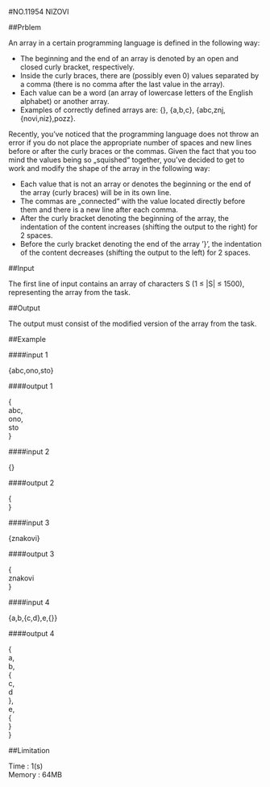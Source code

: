 #NO.11954   NIZOVI

##Prblem

An array in a certain programming language is defined in the following way:  

<ul>
<li>The beginning and the end of an array is denoted by an open and closed curly bracket, respectively.</li>
<li>Inside the curly braces, there are (possibly even 0) values separated by a comma (there is no comma after the last value in the array).</li>
<li>Each value can be a word (an array of lowercase letters of the English alphabet) or another array.</li>
<li>Examples of correctly defined arrays are: {}, {a,b,c}, {abc,znj,{novi,niz},pozz}.</li>
</ul>
Recently, you’ve noticed that the programming language does not throw an error if you do not place the appropriate number of spaces and new lines before or after the curly braces or the commas. Given the fact that you too mind the values being so „squished“ together, you’ve decided to get to work and modify the shape of the array in the following way:  

<ul>
<li>Each value that is not an array or denotes the beginning or the end of the array (curly braces) will be in its own line.</li>
<li>The commas are „connected“ with the value located directly before them and there is a new line after each comma.</li>
<li>After the curly bracket denoting the beginning of the array, the indentation of the content increases (shifting the output to the right) for 2 spaces.</li>
<li>Before the curly bracket denoting the end of the array ’}’, the indentation of the content decreases (shifting the output to the left) for 2 spaces.</li>
</ul>

##Input

The first line of input contains an array of characters S (1 ≤ |S| ≤ 1500), representing the array from the task.  

##Output

The output must consist of the modified version of the array from the task.  

##Example

####input 1

{abc,ono,sto}

####output 1

{  
  abc,  
  ono,  
  sto  
}  
  
  

####input 2

{}  

####output 2

{  
}  

####input 3

{znakovi}  

####output 3

{  
  znakovi  
}  


####input 4

{a,b,{c,d},e,{}}  

####output 4

{  
  a,  
  b,  
  {  
    c,  
    d  
  },  
  e,  
  {  
  }  
}  


##Limitation

Time : 1(s)  
Memory : 64MB
